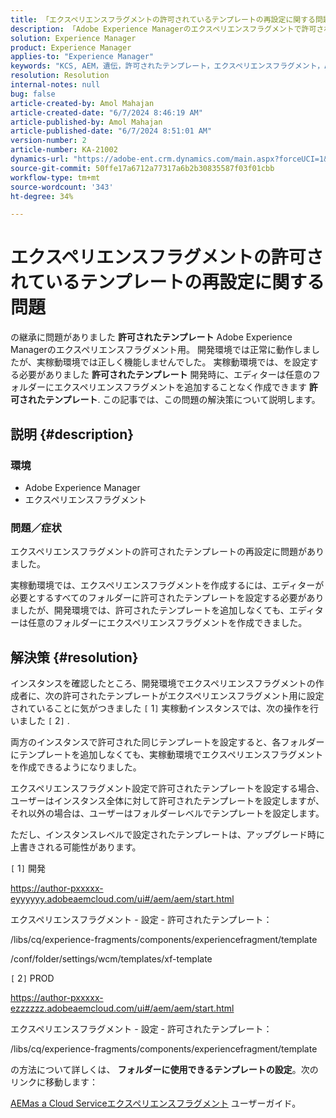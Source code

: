 ```yaml
---
title: 「エクスペリエンスフラグメントの許可されているテンプレートの再設定に関する問題」
description: 「Adobe Experience Managerのエクスペリエンスフラグメントで許可されたテンプレートの再設定の問題を修正する方法を説明します。」
solution: Experience Manager
product: Experience Manager
applies-to: "Experience Manager"
keywords: "KCS, AEM，遺伝，許可されたテンプレート，エクスペリエンスフラグメント，Adobe Experience Manager"
resolution: Resolution
internal-notes: null
bug: false
article-created-by: Amol Mahajan
article-created-date: "6/7/2024 8:46:19 AM"
article-published-by: Amol Mahajan
article-published-date: "6/7/2024 8:51:01 AM"
version-number: 2
article-number: KA-21002
dynamics-url: "https://adobe-ent.crm.dynamics.com/main.aspx?forceUCI=1&pagetype=entityrecord&etn=knowledgearticle&id=55101a62-aa24-ef11-840a-000d3a5bee19"
source-git-commit: 50ffe17a6712a77317a6b2b30835587f03f01cbb
workflow-type: tm+mt
source-wordcount: '343'
ht-degree: 34%

---
```


# エクスペリエンスフラグメントの許可されているテンプレートの再設定に関する問題


の継承に問題がありました <b>許可されたテンプレート</b> Adobe Experience Managerのエクスペリエンスフラグメント用。 開発環境では正常に動作しましたが、実稼動環境では正しく機能しませんでした。 実稼動環境では、を設定する必要がありました <b>許可されたテンプレート</b> 開発時に、エディターは任意のフォルダーにエクスペリエンスフラグメントを追加することなく作成できます <b>許可されたテンプレート</b>. この記事では、この問題の解決策について説明します。

## 説明 {#description}


### <b>環境</b>

- Adobe Experience Manager
- エクスペリエンスフラグメント




### <b>問題／症状</b>

エクスペリエンスフラグメントの許可されたテンプレートの再設定に問題がありました。

実稼動環境では、エクスペリエンスフラグメントを作成するには、エディターが必要とするすべてのフォルダーに許可されたテンプレートを設定する必要がありましたが、開発環境では、許可されたテンプレートを追加しなくても、エディターは任意のフォルダーにエクスペリエンスフラグメントを作成できました。


## 解決策 {#resolution}


インスタンスを確認したところ、開発環境でエクスペリエンスフラグメントの作成者に、次の許可されたテンプレートがエクスペリエンスフラグメント用に設定されていることに気がつきました `[` 1`]`  実稼動インスタンスでは、次の操作を行いました `[` 2`]` .

両方のインスタンスで許可された同じテンプレートを設定すると、各フォルダーにテンプレートを追加しなくても、実稼動環境でエクスペリエンスフラグメントを作成できるようになりました。



エクスペリエンスフラグメント設定で許可されたテンプレートを設定する場合、ユーザーはインスタンス全体に対して許可されたテンプレートを設定しますが、それ以外の場合は、ユーザーはフォルダーレベルでテンプレートを設定します。

ただし、インスタンスレベルで設定されたテンプレートは、アップグレード時に上書きされる可能性があります。



`[` 1`]`  開発

https://author-pxxxxx-eyyyyyy.adobeaemcloud.com/ui#/aem/aem/start.html

エクスペリエンスフラグメント - 設定 - 許可されたテンプレート：

/libs/cq/experience-fragments/components/experiencefragment/template

/conf/folder/settings/wcm/templates/xf-template


`[` 2`]`  PROD

https://author-pxxxxx-ezzzzzz.adobeaemcloud.com/ui#/aem/aem/start.html

エクスペリエンスフラグメント - 設定 - 許可されたテンプレート：

/libs/cq/experience-fragments/components/experiencefragment/template



の方法について詳しくは、 <b>フォルダーに使用できるテンプレートの設定</b>。次のリンクに移動します：

[AEMas a Cloud Serviceエクスペリエンスフラグメント](https://experienceleague.adobe.com/en/docs/experience-manager-cloud-service/content/sites/authoring/fragments/experience-fragments#configure-allowed-templates-folder) ユーザーガイド。


